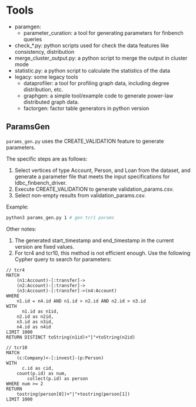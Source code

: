 # Tools

- paramgen:
  - parameter_curation: a tool for generating parameters for finbench queries
- check_*.py: python scripts used for check the data features like consistency, distribution
- merge_cluster_output.py: a python script to merge the output in cluster mode
- statistic.py: a python script to calculate the statistics of the data
- legacy: some legacy tools
  - dataprofiler: a tool for profiling graph data, including degree distribution, etc.
  - graphgen: a simple tool/example code to generate power-law distributed graph data.
  - factorgen: factor table generators in python version


## ParamsGen

`params_gen.py` uses the CREATE_VALIDATION feature to generate parameters.

The specific steps are as follows:

1. Select vertices of type Account, Person, and Loan from the dataset, and generate a parameter file that meets the input specifications for ldbc_finbench_driver.
2. Execute CREATE_VALIDATION to generate validation_params.csv.
3. Select non-empty results from validation_params.csv.

Example:

```bash
python3 params_gen.py 1 # gen tcr1 params
```

Other notes:

1. The generated start_timestamp and end_timestamp in the current version are fixed values.
2. For tcr4 and tcr10, this method is not efficient enough. Use the following Cypher query to search for parameters:

```Cypher
// tcr4
MATCH
    (n1:Account)-[:transfer]->
    (n2:Account)-[:transfer]->
    (n3:Account)-[:transfer]->(n4:Account)
WHERE
    n1.id = n4.id AND n1.id > n2.id AND n2.id > n3.id
WITH
	  n1.id as n1id,
    n2.id as n2id,
    n3.id as n3id,
    n4.id as n4id
LIMIT 1000
RETURN DISTINCT toString(n1id)+"|"+toString(n2id)

// tcr10
MATCH
    (c:Company)<-[:invest]-(p:Person)
WITH
	  c.id as cid,
    count(p.id) as num,
		collect(p.id) as person
WHERE num >= 2
RETURN
    tostring(person[0])+"|"+tostring(person[1])
LIMIT 1000
```
